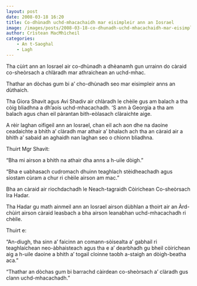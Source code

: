 ```yaml
---
layout: post
date: 2008-03-18 16:20
title: Co-dhùnadh uchd-mhacachaidh mar eisimpleir ann an Iosrael
image: /images/posts/2008-03-18-co-dhunadh-uchd-mhacachaidh-mar-eisimpleir-ann-an-iosrael.webp
author: Crìstean MacMhìcheil
categories:
    - An t-Saoghal
    - Lagh
---
```


Tha cùirt ann an Iosrael air co-dhùnadh a dhèanamh gun urrainn do càraid co-sheòrsach a chlàradh mar athraichean an uchd-mhac.

Thathar an dòchas gum bi a’ cho-dhùnadh seo mar eisimpleir anns an dùthaich.

Tha Giora Shavit agus Avi Shadiv air chlàradh le chèile gus am balach a tha còig bliadhna a dh’aois uchd-mhacachadh. ‘S ann à Georgia a tha am balach agus chan eil pàrantan bith-eòlasach clàraichte aige.

A rèir laghan oifigeil ann an Iosrael, chan eil ach aon dhe na daoine ceadaichte a bhith a’ clàradh mar athair a’ bhalach ach tha an càraid air a bhith a’ sabaid an aghaidh nan laghan seo o chionn bliadhna.

Thuirt Mgr Shavit:

“Bha mi airson a bhith na athair dha anns a h-uile dòigh.”

“Bha e uabhasach cudromach dhuinn teaghlach stèidheachadh agus siostam cùram a chur ri chèile airson am mac.”

Bha an càraid air riochdachadh le Neach-tagraidh Còirichean Co-sheòrsach Ira Hadar.

Tha Hadar gu math ainmeil ann an Iosrael airson dùbhlan a thoirt air an Àrd-chùirt airson càraid leasbach a bha airson leanabhan uchd-mhacachadh ri chèile.

Thuirt e:

“An-diugh, tha sinn a’ faicinn an comann-sòisealta a’ gabhail ri teaghlaichean neo-àbhaisteach agus tha e a’ dearbhadh gu bheil còirichean aig a h-uile daoine a bhith a’ togail cloinne taobh a-staigh an dòigh-beatha aca.”

“Thathar an dòchas gum bi barrachd càirdean co-sheòrsach a’ clàradh gus clann uchd-mhacachadh.”
